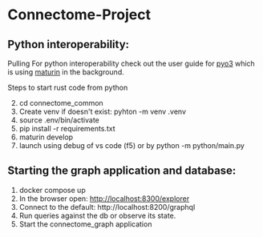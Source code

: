# Connectome-Project

## Python interoperability:

Pulling
For python interoperability check out the user guide for [pyo3](https://pyo3.rs/v0.19.0/) which is using [maturin](https://www.maturin.rs/tutorial.html) in the background.

Steps to start rust code from python

2. cd connectome_common
3. Create venv if doesn't exist: pyhton -m venv .venv
4. source .env/bin/activate
5. pip install -r requirements.txt
6. maturin develop
7. launch using debug of vs code (f5) or by python -m python/main.py

## Starting the graph application and database:

1. docker compose up
2. In the browser open: [http://localhost:8300/explorer](http://localhost:8300/explorer)
3. Connect to the default: http://localhost:8200/graphql
4. Run queries against the db or observe its state.
5. Start the connectome_graph application
